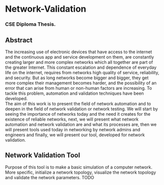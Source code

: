 # Network-Validation
### CSE Diploma Thesis. <br>

## Abstract
The increasing use of electronic devices that have access to the internet and the continuous app and service development on them, are constantly creating larger and more complex networks which all together are part of the greater Internet. This constant escalation and dependence of everyday life on the internet, requires from networks high quality of service, reliability, and security. But as long networks become bigger and bigger, they get more complex their management becomes harder, and the possibility of an error that can arise from human or non-human factors are increasing. To tackle this problem, automation and validation techniques have been developed. <br>
The aim of this work is to present the field of network automation and to deepen in the field of network validation or network testing. We will start by seeing the importance of networks today and the need it creates for the existence of reliable networks, next, we will present what network automation and network validation are and what its processes are, then we will present tools used today in networking by network admins and engineers and finally, we will present our tool, developed for network validation.


## Network Validation Tool
Purpose of this tool is  to make a basic simulation of a computer network. More specific, initialize a network topology, visualize the network topology and validate the network parameters.
TODO
